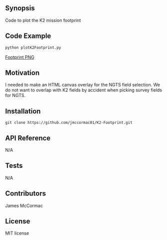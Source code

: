 ## Synopsis

Code to plot the K2 mission footprint

## Code Example

```python
python plotK2Footprint.py
```
[Footprint PNG](K2_Footprint.png)

## Motivation

I needed to make an HTML canvas overlay for the NGTS field selection. We do not want to overlap with K2 fields by accident when picking survey fields for NGTS.


## Installation

```
git clone https://github.com/jmccormac01/K2-Footprint.git
```

## API Reference

N/A

## Tests

N/A

## Contributors

James McCormac

## License

MIT license
